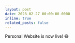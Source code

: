```yaml
---
layout: post
date: 2023-02-27 00:00:00-0000
inline: true
related_posts: false
---
```


Personal Website is now live! :smile:
